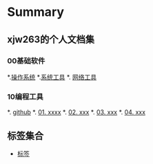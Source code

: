 # Summary

## xjw263的个人文档集
### 00基础软件
*.[操作系统]()
*.[系统工具](02-systool.md)
*. [网络工具](03-networktool.md)

### 10编程工具
*. [github](11-github.md)
*. [01. xxxx](01-xxx.md)
*. [02. xxx](02-xxx.md)
*. [03. xxx](03-xxx.md)
*. [04. xxx](04-xxx.md)

## 标签集合

* [标签](tags.md)